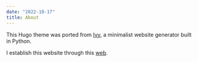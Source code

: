 ```yaml
---
date: "2022-10-17"
title: About
---
```


This Hugo theme was ported from [Ivy](https://github.com/yihui/hugo-ivy), a minimalist website generator built in Python. 

I establish this website through this [web](https://cloud.tencent.com/developer/news/92522).